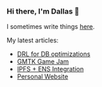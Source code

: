 ### Hi there, I'm Dallas 👋
I sometimes write things [here](https://dallasc.github.io).

My latest articles: 
<!-- BLOG-POST-LIST:START -->
- [DRL for DB optimizations](dallasc.github.io/drl-for-db/)
- [GMTK Game Jam](dallasc.github.io/gmtk-gamejam/)
- [IPFS + ENS Integration](dallasc.github.io/ipfs-ens-integration/)
- [Personal Website](dallasc.github.io/personal-site/)
<!-- BLOG-POST-LIST:END -->

<!--
**DallasC/dallasc** is a ✨ _special_ ✨ repository because its `README.md` (this file) appears on your GitHub profile.

Here are some ideas to get you started:

- 🔭 I’m currently working on ...
- 🌱 I’m currently learning ...
- 👯 I’m looking to collaborate on ...
- 🤔 I’m looking for help with ...
- 💬 Ask me about ...
- 📫 How to reach me: ...
- 😄 Pronouns: ...
- ⚡ Fun fact: ...
-->
